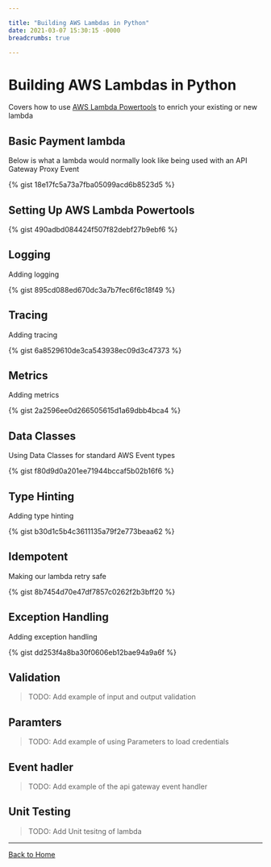 ```yaml
---

title: "Building AWS Lambdas in Python"
date: 2021-03-07 15:30:15 -0000
breadcrumbs: true

---
```


# Building AWS Lambdas in Python

Covers how to use [AWS Lambda Powertools](https://awslabs.github.io/aws-lambda-powertools-python/) to enrich your existing or new lambda


## Basic Payment lambda

Below is what a lambda would normally look like being used with an API Gateway Proxy Event

{% gist 18e17fc5a73a7fba05099acd6b8523d5 %}


## Setting Up AWS Lambda Powertools

{% gist 490adbd084424f507f82debf27b9ebf6 %}


## Logging

Adding logging

{% gist 895cd088ed670dc3a7b7fec6f6c18f49 %}


## Tracing

Adding tracing 

{% gist 6a8529610de3ca543938ec09d3c47373 %}

## Metrics

Adding metrics

{% gist 2a2596ee0d266505615d1a69dbb4bca4 %}

## Data Classes

Using Data Classes for standard AWS Event types

{% gist f80d9d0a201ee71944bccaf5b02b16f6 %}

## Type Hinting

Adding type hinting

{% gist b30d1c5b4c3611135a79f2e773beaa62 %}

## Idempotent

Making our lambda retry safe

{% gist 8b7454d70e47df7857c0262f2b3bff20 %}

## Exception Handling

Adding exception handling

{% gist dd253f4a8ba30f0606eb12bae94a9a6f %}

## Validation

> TODO: Add example of input and output validation

## Paramters

> TODO: Add example of using Parameters to load credentials

## Event hadler

> TODO: Add example of the api gateway event handler

## Unit Testing

> TODO: Add Unit tesitng of lambda

---

[Back to Home](/)
